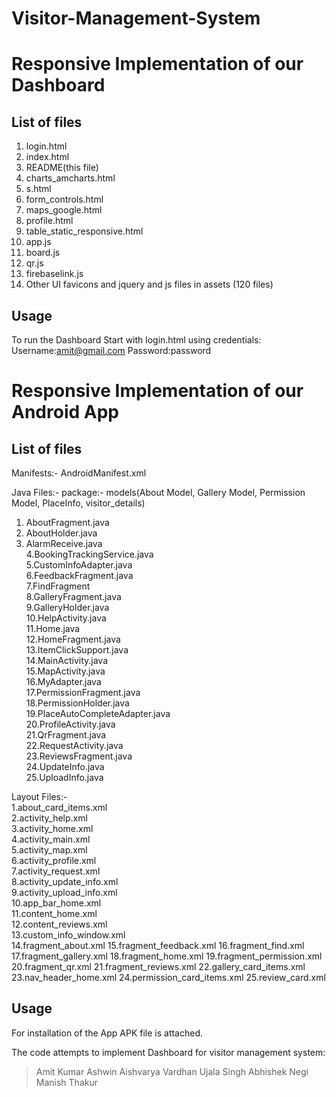 # Visitor-Management-System
Responsive Implementation of our Dashboard
==========================================

List of files
-------------
1. login.html
2. index.html
3. README(this file)
4. charts_amcharts.html
5. s.html
6. form_controls.html
7. maps_google.html
8. profile.html
9. table_static_responsive.html
10. app.js
11. board.js
12. qr.js
13. firebaselink.js
14. Other UI favicons and jquery and js files in assets (120 files)



Usage
-----
To run the Dashboard Start with login.html using credentials:
Username:amit@gmail.com
Password:password


Responsive Implementation of our Android App
==============================================

List of files
---------------
Manifests:- AndroidManifest.xml

Java Files:-
package:- models(About Model, Gallery Model, Permission Model, PlaceInfo, visitor_details)  
1. AboutFragment.java  
2. AboutHolder.java  
3. AlarmReceive.java  
4.BookingTrackingService.java  
5.CustomInfoAdapter.java  
6.FeedbackFragment.java  
7.FindFragment  
8.GalleryFragment.java  
9.GalleryHolder.java  
10.HelpActivity.java  
11.Home.java  
12.HomeFragment.java  
13.ItemClickSupport.java  
14.MainActivity.java  
15.MapActivity.java  
16.MyAdapter.java  
17.PermissionFragment.java  
18.PermissionHolder.java  
19.PlaceAutoCompleteAdapter.java  
20.ProfileActivity.java  
21.QrFragment.java  
22.RequestActivity.java  
23.ReviewsFragment.java  
24.UpdateInfo.java  
25.UploadInfo.java  

Layout Files:-  
1.about_card_items.xml  
2.activity_help.xml  
3.activity_home.xml  
4.activity_main.xml  
5.activity_map.xml  
6.activity_profile.xml  
7.activity_request.xml  
8.activity_update_info.xml  
9.activity_upload_info.xml  
10.app_bar_home.xml  
11.content_home.xml  
12.content_reviews.xml  
13.custom_info_window.xml  
14.fragment_about.xml
15.fragment_feedback.xml
16.fragment_find.xml
17.fragment_gallery.xml
18.fragment_home.xml
19.fragment_permission.xml
20.fragment_qr.xml
21.fragment_reviews.xml
22.gallery_card_items.xml
23.nav_header_home.xml
24.permission_card_items.xml
25.review_card.xml
    
Usage
-----
For installation of the App APK file is attached.
 
The code attempts to implement Dashboard for visitor management system:

> Amit Kumar
> Ashwin Aishvarya Vardhan 
> Ujala Singh
> Abhishek Negi
> Manish Thakur
